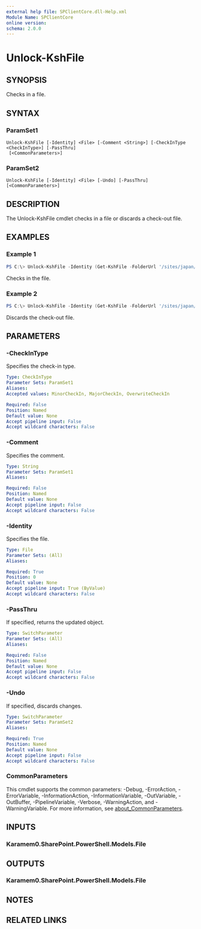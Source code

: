 ```yaml
---
external help file: SPClientCore.dll-Help.xml
Module Name: SPClientCore
online version:
schema: 2.0.0
---
```


# Unlock-KshFile

## SYNOPSIS
Checks in a file.

## SYNTAX

### ParamSet1
```
Unlock-KshFile [-Identity] <File> [-Comment <String>] [-CheckInType <CheckInType>] [-PassThru]
 [<CommonParameters>]
```

### ParamSet2
```
Unlock-KshFile [-Identity] <File> [-Undo] [-PassThru] [<CommonParameters>]
```

## DESCRIPTION
The Unlock-KshFile cmdlet checks in a file or discards a check-out file.

## EXAMPLES

### Example 1
```powershell
PS C:\> Unlock-KshFile -Identity (Get-KshFile -FolderUrl '/sites/japan/hr/Shared%20Documents/README.txt') -Comment 'Changed e-mail address'
```

Checks in the file.

### Example 2
```powershell
PS C:\> Unlock-KshFile -Identity (Get-KshFile -FolderUrl '/sites/japan/hr/Shared%20Documents/README.txt') -Undo
```

Discards the check-out file.

## PARAMETERS

### -CheckInType
Specifies the check-in type.

```yaml
Type: CheckInType
Parameter Sets: ParamSet1
Aliases:
Accepted values: MinorCheckIn, MajorCheckIn, OverwriteCheckIn

Required: False
Position: Named
Default value: None
Accept pipeline input: False
Accept wildcard characters: False
```

### -Comment
Specifies the comment.

```yaml
Type: String
Parameter Sets: ParamSet1
Aliases:

Required: False
Position: Named
Default value: None
Accept pipeline input: False
Accept wildcard characters: False
```

### -Identity
Specifies the file.

```yaml
Type: File
Parameter Sets: (All)
Aliases:

Required: True
Position: 0
Default value: None
Accept pipeline input: True (ByValue)
Accept wildcard characters: False
```

### -PassThru
If specified, returns the updated object.

```yaml
Type: SwitchParameter
Parameter Sets: (All)
Aliases:

Required: False
Position: Named
Default value: None
Accept pipeline input: False
Accept wildcard characters: False
```

### -Undo
If specified, discards changes.

```yaml
Type: SwitchParameter
Parameter Sets: ParamSet2
Aliases:

Required: True
Position: Named
Default value: None
Accept pipeline input: False
Accept wildcard characters: False
```

### CommonParameters
This cmdlet supports the common parameters: -Debug, -ErrorAction, -ErrorVariable, -InformationAction, -InformationVariable, -OutVariable, -OutBuffer, -PipelineVariable, -Verbose, -WarningAction, and -WarningVariable. For more information, see [about_CommonParameters](http://go.microsoft.com/fwlink/?LinkID=113216).

## INPUTS

### Karamem0.SharePoint.PowerShell.Models.File

## OUTPUTS

### Karamem0.SharePoint.PowerShell.Models.File

## NOTES

## RELATED LINKS
